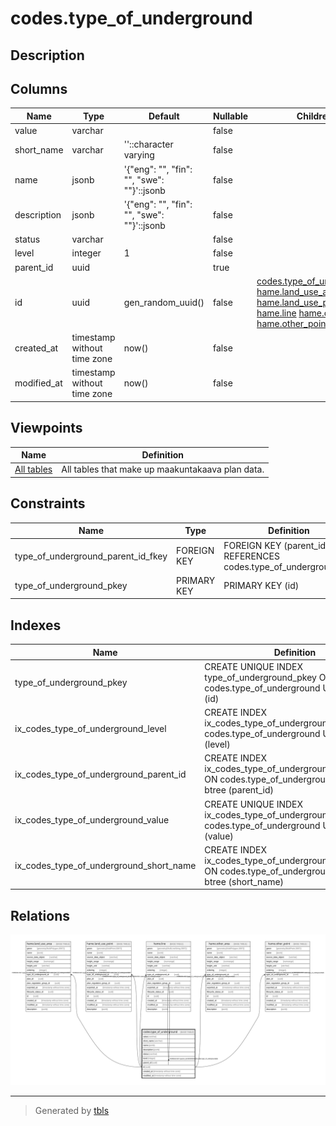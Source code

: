 # codes.type_of_underground

## Description

## Columns

| Name | Type | Default | Nullable | Children | Parents | Comment |
| ---- | ---- | ------- | -------- | -------- | ------- | ------- |
| value | varchar |  | false |  |  |  |
| short_name | varchar | ''::character varying | false |  |  |  |
| name | jsonb | '{"eng": "", "fin": "", "swe": ""}'::jsonb | false |  |  |  |
| description | jsonb | '{"eng": "", "fin": "", "swe": ""}'::jsonb | false |  |  |  |
| status | varchar |  | false |  |  |  |
| level | integer | 1 | false |  |  |  |
| parent_id | uuid |  | true |  | [codes.type_of_underground](codes.type_of_underground.md) |  |
| id | uuid | gen_random_uuid() | false | [codes.type_of_underground](codes.type_of_underground.md) [hame.land_use_area](hame.land_use_area.md) [hame.land_use_point](hame.land_use_point.md) [hame.line](hame.line.md) [hame.other_area](hame.other_area.md) [hame.other_point](hame.other_point.md) |  |  |
| created_at | timestamp without time zone | now() | false |  |  |  |
| modified_at | timestamp without time zone | now() | false |  |  |  |

## Viewpoints

| Name | Definition |
| ---- | ---------- |
| [All tables](viewpoint-0.md) | All tables that make up maakuntakaava plan data. |

## Constraints

| Name | Type | Definition |
| ---- | ---- | ---------- |
| type_of_underground_parent_id_fkey | FOREIGN KEY | FOREIGN KEY (parent_id) REFERENCES codes.type_of_underground(id) |
| type_of_underground_pkey | PRIMARY KEY | PRIMARY KEY (id) |

## Indexes

| Name | Definition |
| ---- | ---------- |
| type_of_underground_pkey | CREATE UNIQUE INDEX type_of_underground_pkey ON codes.type_of_underground USING btree (id) |
| ix_codes_type_of_underground_level | CREATE INDEX ix_codes_type_of_underground_level ON codes.type_of_underground USING btree (level) |
| ix_codes_type_of_underground_parent_id | CREATE INDEX ix_codes_type_of_underground_parent_id ON codes.type_of_underground USING btree (parent_id) |
| ix_codes_type_of_underground_value | CREATE UNIQUE INDEX ix_codes_type_of_underground_value ON codes.type_of_underground USING btree (value) |
| ix_codes_type_of_underground_short_name | CREATE INDEX ix_codes_type_of_underground_short_name ON codes.type_of_underground USING btree (short_name) |

## Relations

![er](codes.type_of_underground.svg)

---

> Generated by [tbls](https://github.com/k1LoW/tbls)
